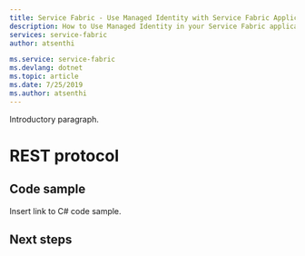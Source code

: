 ```yaml
---
title: Service Fabric - Use Managed Identity with Service Fabric Application | Microsoft Docs
description: How to Use Managed Identity in your Service Fabric application code
services: service-fabric
author: atsenthi

ms.service: service-fabric
ms.devlang: dotnet
ms.topic: article
ms.date: 7/25/2019
ms.author: atsenthi 
---
```



Introductory paragraph.

# REST protocol


## Code sample

Insert link to C# code sample.

## Next steps
